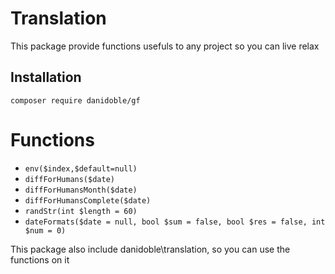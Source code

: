 # Translation

This package provide functions usefuls to any project so you can live relax


## Installation

```
composer require danidoble/gf 
```

# Functions
*   ```env($index,$default=null)```
*   ```diffForHumans($date)```
*   ```diffForHumansMonth($date)```
*   ```diffForHumansComplete($date)```
*   ```randStr(int $length = 60)```
*   ```dateFormats($date = null, bool $sum = false, bool $res = false, int $num = 0)```


This package also include danidoble\translation, so you can use the functions on it